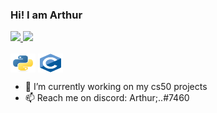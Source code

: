 ### Hi! I am Arthur

 <div>
  <a href="https://github.com/Arthur020104">
  <img height="180em" src="https://github-readme-stats.vercel.app/api?username=Arthur020104&show_icons=true&theme=merko&include_all_commits=true&count_private=true"/>
  <img height="180em" src="https://github-readme-stats.vercel.app/api/top-langs/?username=Arthur020104&layout=compact&langs_count=7&theme=gruvbox"/>
  </a>
</div>
<div style="display: inline_block"><br>
<!-- <img align="center" alt="Arthur-Js" height="30" width="40" src="https://raw.githubusercontent.com/devicons/devicon/master/icons/javascript/javascript-plain.svg">
  <img align="center" alt="Arthur-html" height="30" width="40" src="https://raw.githubusercontent.com/devicons/devicon/master/icons/html5/html5-original.svg">
  <img align="center" alt="Arthur-CSS" height="30" width="40" src="https://raw.githubusercontent.com/devicons/devicon/master/icons/css3/css3-original.svg">-->
  <img align="center" alt="Arthur-Python" height="30" width="40" src="https://raw.githubusercontent.com/devicons/devicon/master/icons/python/python-original.svg">
  <img align="center" alt="Arthur-C" height="30" width="40" src="https://raw.githubusercontent.com/devicons/devicon/master/icons/c/c-original.svg">
</div>
<div>
  <ul>
  <li>🔭 I’m currently working on my cs50 projects</li>
 <!-- <li>🌱 I’m currently learning the basics of Flask</li>-->
  <li>📫 Reach me on discord: Arthur;..#7460</li>
  </ul>
 </div>
